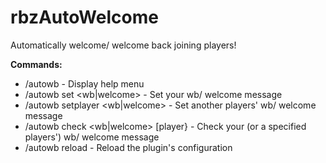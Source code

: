 # rbzAutoWelcome

Automatically welcome/ welcome back joining players!

**Commands:**
* /autowb - Display help menu
* /autowb set <wb|welcome> <message> - Set your wb/ welcome message
* /autowb setplayer <wb|welcome> <player> <message> - Set another players' wb/ welcome message
* /autowb check <wb|welcome> [player} - Check your (or a specified players') wb/ welcome message
* /autowb reload - Reload the plugin's configuration
